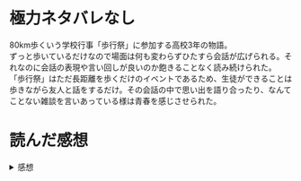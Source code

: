 # 極力ネタバレなし
80km歩くいう学校行事「歩行祭」に参加する高校3年の物語。  
ずっと歩いているだけなので場面は何も変わらずひたすら会話が広げられる。それなのに会話の表現や言い回しが良いのか飽きることなく読み続けられた。  
「歩行祭」はただ長距離を歩くだけのイベントであるため、生徒ができることは歩きながら友人と話をするだけ。その会話の中で思い出を語り合ったり、なんてことない雑談を言いあっている様は青春を感じさせられた。  


















# 読んだ感想
<details><summary>感想</summary>
物語に起伏がとくにないのでここまで面白くできるのはすごい。
腹違いの兄弟である甲田貴子と西脇融の二人の主人公は甲田貴子は仲良くしたい、西脇融は関わりを持ちたくないといった状態で物語は進んでいくのに最後には融が貴子の家にいく約束がするところで完結する。
早く自立した大人になりたいと思っている融が実は周りが見えていない子供であると友人の忍に指摘され、貴子との会話を通してそれを実感させられる、といった筋となっている。  

感想書くのむずい
</details>
